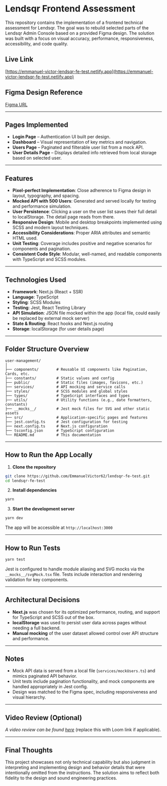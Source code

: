 # Lendsqr Frontend Assessment

This repository contains the implementation of a frontend technical assessment for Lendsqr. The goal was to rebuild selected parts of the Lendsqr Admin Console based on a provided Figma design. The solution was built with a focus on visual accuracy, performance, responsiveness, accessibility, and code quality.

## Live Link

[https://emmanuel-victor-lendsqr-fe-test.netlify.app](https://emmanuel-victor-lendsqr-fe-test.netlify.app)

## Figma Design Reference

[Figma URL](https://www.figma.com/file/ZKILoCoIoy1IESdBpq3GNC/Frontend?type=design&node-id=5530-0)

---

## Pages Implemented

- **Login Page** – Authentication UI built per design.
- **Dashboard** – Visual representation of key metrics and navigation.
- **Users Page** – Paginated and filterable user list from a mock API.
- **User Details Page** – Displays detailed info retrieved from local storage based on selected user.

---

## Features

- **Pixel-perfect Implementation**: Close adherence to Figma design in layout, typography, and spacing.
- **Mocked API with 500 Users**: Generated and served locally for testing and performance simulation.
- **User Persistence**: Clicking a user on the user list saves their full detail to localStorage. The detail page reads from there.
- **Responsive Design**: Mobile and desktop breakpoints implemented using SCSS and modern layout techniques.
- **Accessibility Considerations**: Proper ARIA attributes and semantic HTML used.
- **Unit Testing**: Coverage includes positive and negative scenarios for components and pagination.
- **Consistent Code Style**: Modular, well-named, and readable components with TypeScript and SCSS modules.

---

## Technologies Used

- **Framework**: Next.js (React + SSR)
- **Language**: TypeScript
- **Styling**: SCSS Modules
- **Testing**: Jest, React Testing Library
- **API Simulation**: JSON file mocked within the app (local file, could easily be replaced by external mock server)
- **State & Routing**: React hooks and Next.js routing
- **Storage**: localStorage (for user details page)

---

## Folder Structure Overview

```
user-management/
│
├── components/        # Reusable UI components like Pagination, Cards, etc.
├── constants/         # Static values and config
├── public/            # Static files (images, favicons, etc.)
├── services/          # API mocking and service calls
├── styles/            # SCSS modules and global styles
├── types/             # TypeScript interfaces and types
├── utils/             # Utility functions (e.g., date formatters, constants)
├── __mocks__/         # Jest mock files for SVG and other static assets
├── src/               # Application-specific pages and features
├── jest.config.ts     # Jest configuration for testing
├── next.config.ts     # Next.js configuration
├── tsconfig.json      # TypeScript configuration
└── README.md          # This documentation
```

---

## How to Run the App Locally

1. **Clone the repository**

```bash
git clone https://github.com/EmmanuelVictor62/lendsqr-fe-test.git
cd lendsqr-fe-test
```

2. **Install dependencies**

```bash
yarn
```

3. **Start the development server**

```bash
yarn dev
```

The app will be accessible at `http://localhost:3000`

---

## How to Run Tests

```bash
yarn test
```

Jest is configured to handle module aliasing and SVG mocks via the `__mocks__/svgMock.tsx` file. Tests include interaction and rendering validation for key components.

---

## Architectural Decisions

- **Next.js** was chosen for its optimized performance, routing, and support for TypeScript and SCSS out of the box.
- **localStorage** was used to persist user data across pages without needing a full backend.
- **Manual mocking** of the user dataset allowed control over API structure and performance.

---

## Notes

- Mock API data is served from a local file (`services/mockUsers.ts`) and mimics paginated API behavior.
- Unit tests include pagination functionality, and mock components are handled appropriately in Jest config.
- Design was matched to the Figma spec, including responsiveness and visual hierarchy.

---

## Video Review (Optional)

_A video review can be found [here](#)_ (replace this with Loom link if applicable).

---

## Final Thoughts

This project showcases not only technical capability but also judgment in interpreting and implementing design and behavior details that were intentionally omitted from the instructions. The solution aims to reflect both fidelity to the design and sound engineering practices.
